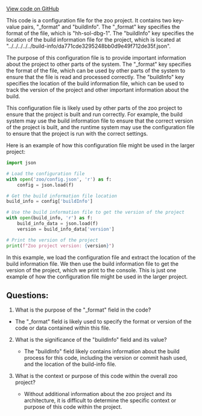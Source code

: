[View code on GitHub](zoo-labs/zoo/blob/master/contracts/artifacts/@openzeppelin/contracts/utils/structs/EnumerableSet.sol/EnumerableSet.dbg.json)

This code is a configuration file for the zoo project. It contains two key-value pairs, "_format" and "buildInfo". The "_format" key specifies the format of the file, which is "hh-sol-dbg-1". The "buildInfo" key specifies the location of the build information file for the project, which is located at "../../../../../build-info/da771cde3295248bb0d9e49f712de35f.json".

The purpose of this configuration file is to provide important information about the project to other parts of the system. The "_format" key specifies the format of the file, which can be used by other parts of the system to ensure that the file is read and processed correctly. The "buildInfo" key specifies the location of the build information file, which can be used to track the version of the project and other important information about the build.

This configuration file is likely used by other parts of the zoo project to ensure that the project is built and run correctly. For example, the build system may use the build information file to ensure that the correct version of the project is built, and the runtime system may use the configuration file to ensure that the project is run with the correct settings.

Here is an example of how this configuration file might be used in the larger project:

```python
import json

# Load the configuration file
with open('zoo/config.json', 'r') as f:
    config = json.load(f)

# Get the build information file location
build_info = config['buildInfo']

# Use the build information file to get the version of the project
with open(build_info, 'r') as f:
    build_info_data = json.load(f)
    version = build_info_data['version']

# Print the version of the project
print(f"Zoo project version: {version}")
```

In this example, we load the configuration file and extract the location of the build information file. We then use the build information file to get the version of the project, which we print to the console. This is just one example of how the configuration file might be used in the larger project.
## Questions: 
 1. What is the purpose of the "_format" field in the code?
   - The "_format" field is likely used to specify the format or version of the code or data contained within this file.

2. What is the significance of the "buildInfo" field and its value?
   - The "buildInfo" field likely contains information about the build process for this code, including the version or commit hash used, and the location of the build-info file.

3. What is the context or purpose of this code within the overall zoo project?
   - Without additional information about the zoo project and its architecture, it is difficult to determine the specific context or purpose of this code within the project.